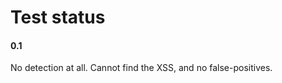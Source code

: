Test status
===========

#### 0.1

No detection at all. Cannot find the XSS, and no false-positives.

